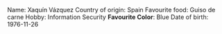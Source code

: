 Name: Xaquín Vázquez
Country of origin: Spain
Favourite food: Guiso de carne
Hobby: Information Security
**Favourite Color**: Blue
Date of birth: 1976-11-26
